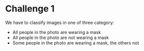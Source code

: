 # Challenge 1

We have to classify images in one of three category:
- All people in the photo are wearing a mask
- All people in the photo are not wearing a mask
- Some people in the photo are wearing a mask, the others not
